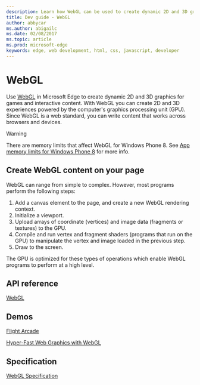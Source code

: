---description: Learn how WebGL can be used to create dynamic 2D and 3D graphics for games and interactive content that harness the power of modern GPUs.
title: Dev guide - WebGL
author: abbycar
ms.author: abigailc
ms.date: 02/08/2017
ms.topic: article
ms.prod: microsoft-edge
keywords: edge, web development, html, css, javascript, developer
---# WebGLUse [WebGL](https://www.khronos.org/registry/webgl/specs/latest/1.0/) in Microsoft Edge to create dynamic 2D and 3D graphics for games and interactive content. With WebGL you can create 2D and 3D experiences powered by the computer's graphics processing unit (GPU). Since WebGL is a web standard, you can write content that works across browsers and devices.> [!WARNING]> There are memory limits that affect WebGL for Windows Phone 8. See [App memory limits for Windows Phone 8](http://go.microsoft.com/fwlink/p/?LinkID=511858) for more info.## Create WebGL content on your pageWebGL can range from simple to complex. However, most programs perform the following steps:1.  Add a canvas element to the page, and create a new WebGL rendering context.2.  Initialize a viewport.3.  Upload arrays of coordinate (vertices) and image data (fragments or textures) to the GPU.4.  Compile and run vertex and fragment shaders (programs that run on the GPU) to manipulate the vertex and image loaded in the previous step.5.  Draw to the screen.The GPU is optimized for these types of operations which enable WebGL programs to perform at a high level.## API reference[WebGL](https://msdn.microsoft.com/library/dn302469(v=vs.85).aspx)## Demos[Flight Arcade](http://www.flightarcade.com/)[Hyper-Fast Web Graphics with WebGL](http://go.microsoft.com/fwlink/p/?LinkID=301886)## Specification[WebGL Specification](https://www.khronos.org/registry/webgl/specs/latest/1.0/)